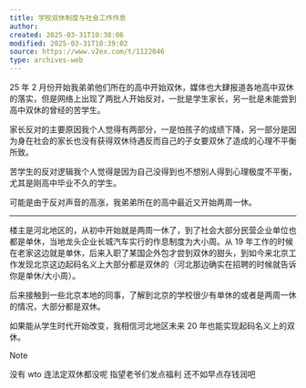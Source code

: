 ```yaml
---
title: 学校双休制度与社会工作作息
author: 
created: 2025-03-31T10:38:06
modified: 2025-03-31T10:39:02
source: https://www.v2ex.com/t/1122046
type: archives-web
---
```


25 年 2 月份开始我弟弟他们所在的高中开始双休，媒体也大肆报道各地高中双休的落实，但是网络上出现了两批人开始反对，一批是学生家长，另一批是未能尝到高中双休的曾经的苦学生。

家长反对的主要原因我个人觉得有两部分，一是怕孩子的成绩下降，另一部分是因为身在社会的家长也没有获得双休待遇反而自己的子女要双休了造成的心理不平衡所致。

苦学生的反对逻辑我个人觉得是因为自己没得到也不想别人得到心理极度不平衡，尤其是刚高中毕业不久的学生。

可能是由于反对声音的高涨，我弟弟所在的高中最近又开始两周一休。

----

楼主是河北地区的，从初中开始就是两周一休了，到了社会大部分民营企业单位也都是单休，当地龙头企业长城汽车实行的作息制度为大小周。从 19 年工作的时候在老家这边就是单休，后来入职了某国企外包才尝到双休的甜头，到如今来北京工作发现北京这边起码名义上大部分都是双休的（河北那边确实在招聘的时候就告诉你是单休/大小周）。

后来接触到一些北京本地的同事，了解到北京的学校很少有单休的或者是两周一休的情况，大部分都是双休。

如果能从学生时代开始改变，我相信河北地区未来 20 年也能实现起码名义上的双休。

> [!NOTE]
> 没有 wto 连法定双休都没呢 指望老爷们发点福利 还不如早点存钱润吧